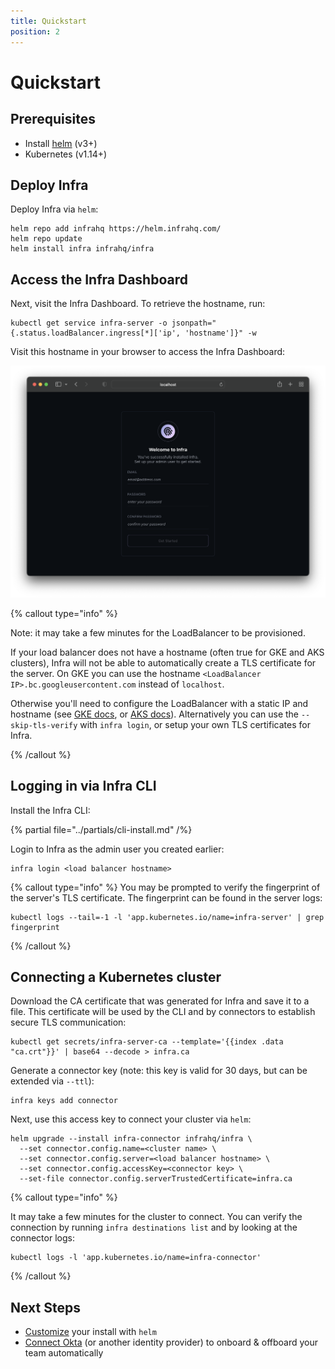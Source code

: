 ```yaml
---
title: Quickstart
position: 2
---
```


# Quickstart

## Prerequisites

- Install [helm](https://helm.sh/docs/intro/install/) (v3+)
- Kubernetes (v1.14+)

## Deploy Infra

Deploy Infra via `helm`:

```
helm repo add infrahq https://helm.infrahq.com/
helm repo update
helm install infra infrahq/infra
```

## Access the Infra Dashboard

Next, visit the Infra Dashboard. To retrieve the hostname, run:

```
kubectl get service infra-server -o jsonpath="{.status.loadBalancer.ingress[*]['ip', 'hostname']}" -w
```

Visit this hostname in your browser to access the Infra Dashboard:

![welcome](../images/welcome.png)

{% callout type="info" %}

Note: it may take a few minutes for the LoadBalancer to be provisioned.

If your load balancer does not have a hostname (often true for GKE and AKS clusters), Infra will not be able to automatically create a TLS certificate for the server. On GKE you can use the hostname `<LoadBalancer IP>.bc.googleusercontent.com` instead of `localhost`.

Otherwise you'll need to configure the LoadBalancer with a static IP and hostname (see
[GKE docs](https://cloud.google.com/kubernetes-engine/docs/tutorials/configuring-domain-name-static-ip), or
[AKS docs](https://docs.microsoft.com/en-us/azure/aks/static-ip#create-a-static-ip-address)).
Alternatively you can use the `--skip-tls-verify` with `infra login`, or setup your own TLS certificates for Infra.

{% /callout %}

## Logging in via Infra CLI

Install the Infra CLI:

{% partial file="../partials/cli-install.md" /%}

Login to Infra as the admin user you created earlier:

```
infra login <load balancer hostname>
```

{% callout type="info" %}
You may be prompted to verify the fingerprint of the server's TLS certificate. The fingerprint can be found in the server logs:

```
kubectl logs --tail=-1 -l 'app.kubernetes.io/name=infra-server' | grep fingerprint
```

{% /callout %}

## Connecting a Kubernetes cluster

Download the CA certificate that was generated for Infra and save it to a file. This certificate will be used by the CLI and by connectors to establish secure TLS communication:

```
kubectl get secrets/infra-server-ca --template='{{index .data "ca.crt"}}' | base64 --decode > infra.ca
```

Generate a connector key (note: this key is valid for 30 days, but can be extended via `--ttl`):

```
infra keys add connector
```

Next, use this access key to connect your cluster via `helm`:

```
helm upgrade --install infra-connector infrahq/infra \
  --set connector.config.name=<cluster name> \
  --set connector.config.server=<load balancer hostname> \
  --set connector.config.accessKey=<connector key> \
  --set-file connector.config.serverTrustedCertificate=infra.ca
```

{% callout type="info" %}

It may take a few minutes for the cluster to connect. You can verify the connection by running `infra destinations list` and by looking at the connector logs:

```
kubectl logs -l 'app.kubernetes.io/name=infra-connector'
```

{% /callout %}

## Next Steps

- [Customize](../reference/helm-reference.md) your install with `helm`
- [Connect Okta](../identity-providers/okta.md) (or another identity provider) to onboard & offboard your team automatically
